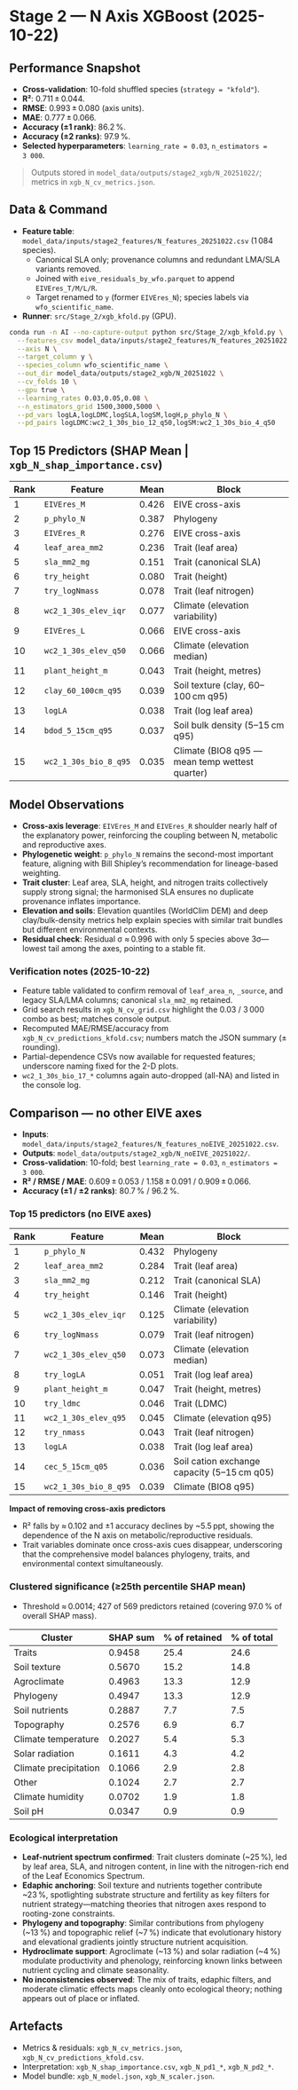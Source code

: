 # Stage 2 — N Axis XGBoost (2025-10-22)

## Performance Snapshot
- **Cross-validation**: 10-fold shuffled species (`strategy = "kfold"`).
- **R²**: 0.711 ± 0.044.
- **RMSE**: 0.993 ± 0.080 (axis units).
- **MAE**: 0.777 ± 0.066.
- **Accuracy (±1 rank)**: 86.2 %.
- **Accuracy (±2 ranks)**: 97.9 %.
- **Selected hyperparameters**: `learning_rate = 0.03`, `n_estimators = 3 000`.

> Outputs stored in `model_data/outputs/stage2_xgb/N_20251022/`; metrics in `xgb_N_cv_metrics.json`.

## Data & Command
- **Feature table**: `model_data/inputs/stage2_features/N_features_20251022.csv` (1 084 species).
  - Canonical SLA only; provenance columns and redundant LMA/SLA variants removed.
  - Joined with `eive_residuals_by_wfo.parquet` to append `EIVEres_T/M/L/R`.
  - Target renamed to `y` (former `EIVEres_N`); species labels via `wfo_scientific_name`.
- **Runner**: `src/Stage_2/xgb_kfold.py` (GPU).

```bash
conda run -n AI --no-capture-output python src/Stage_2/xgb_kfold.py \
  --features_csv model_data/inputs/stage2_features/N_features_20251022.csv \
  --axis N \
  --target_column y \
  --species_column wfo_scientific_name \
  --out_dir model_data/outputs/stage2_xgb/N_20251022 \
  --cv_folds 10 \
  --gpu true \
  --learning_rates 0.03,0.05,0.08 \
  --n_estimators_grid 1500,3000,5000 \
  --pd_vars logLA,logLDMC,logSLA,logSM,logH,p_phylo_N \
  --pd_pairs logLDMC:wc2_1_30s_bio_12_q50,logSM:wc2_1_30s_bio_4_q50
```

## Top 15 Predictors (SHAP Mean | `xgb_N_shap_importance.csv`)

| Rank | Feature | Mean | Block |
|------|---------|------|-------|
| 1 | `EIVEres_M` | 0.426 | EIVE cross-axis |
| 2 | `p_phylo_N` | 0.387 | Phylogeny |
| 3 | `EIVEres_R` | 0.276 | EIVE cross-axis |
| 4 | `leaf_area_mm2` | 0.236 | Trait (leaf area) |
| 5 | `sla_mm2_mg` | 0.151 | Trait (canonical SLA) |
| 6 | `try_height` | 0.080 | Trait (height) |
| 7 | `try_logNmass` | 0.078 | Trait (leaf nitrogen) |
| 8 | `wc2_1_30s_elev_iqr` | 0.077 | Climate (elevation variability) |
| 9 | `EIVEres_L` | 0.066 | EIVE cross-axis |
|10 | `wc2_1_30s_elev_q50` | 0.066 | Climate (elevation median) |
|11 | `plant_height_m` | 0.043 | Trait (height, metres) |
|12 | `clay_60_100cm_q95` | 0.039 | Soil texture (clay, 60–100 cm q95) |
|13 | `logLA` | 0.038 | Trait (log leaf area) |
|14 | `bdod_5_15cm_q95` | 0.037 | Soil bulk density (5–15 cm q95) |
|15 | `wc2_1_30s_bio_8_q95` | 0.035 | Climate (BIO8 q95 — mean temp wettest quarter) |

## Model Observations
- **Cross-axis leverage**: `EIVEres_M` and `EIVEres_R` shoulder nearly half of the explanatory power, reinforcing the coupling between N, metabolic and reproductive axes.
- **Phylogenetic weight**: `p_phylo_N` remains the second-most important feature, aligning with Bill Shipley’s recommendation for lineage-based weighting.
- **Trait cluster**: Leaf area, SLA, height, and nitrogen traits collectively supply strong signal; the harmonised SLA ensures no duplicate provenance inflates importance.
- **Elevation and soils**: Elevation quantiles (WorldClim DEM) and deep clay/bulk-density metrics help explain species with similar trait bundles but different environmental contexts.
- **Residual check**: Residual σ ≈ 0.996 with only 5 species above 3σ—lowest tail among the axes, pointing to a stable fit.

### Verification notes (2025-10-22)
- Feature table validated to confirm removal of `leaf_area_n`, `_source`, and legacy SLA/LMA columns; canonical `sla_mm2_mg` retained.
- Grid search results in `xgb_N_cv_grid.csv` highlight the 0.03 / 3 000 combo as best; matches console output.
- Recomputed MAE/RMSE/accuracy from `xgb_N_cv_predictions_kfold.csv`; numbers match the JSON summary (± rounding).
- Partial-dependence CSVs now available for requested features; underscore naming fixed for the 2-D plots.
- `wc2_1_30s_bio_17_*` columns again auto-dropped (all-NA) and listed in the console log.

## Comparison — no other EIVE axes
- **Inputs**: `model_data/inputs/stage2_features/N_features_noEIVE_20251022.csv`.
- **Outputs**: `model_data/outputs/stage2_xgb/N_noEIVE_20251022/`.
- **Cross-validation**: 10-fold; best `learning_rate = 0.03`, `n_estimators = 3 000`.
- **R² / RMSE / MAE**: 0.609 ± 0.053 / 1.158 ± 0.091 / 0.909 ± 0.066.
- **Accuracy (±1 / ±2 ranks)**: 80.7 % / 96.2 %.

### Top 15 predictors (no EIVE axes)

| Rank | Feature | Mean | Block |
|------|---------|------|-------|
| 1 | `p_phylo_N` | 0.432 | Phylogeny |
| 2 | `leaf_area_mm2` | 0.284 | Trait (leaf area) |
| 3 | `sla_mm2_mg` | 0.212 | Trait (canonical SLA) |
| 4 | `try_height` | 0.146 | Trait (height) |
| 5 | `wc2_1_30s_elev_iqr` | 0.125 | Climate (elevation variability) |
| 6 | `try_logNmass` | 0.079 | Trait (leaf nitrogen) |
| 7 | `wc2_1_30s_elev_q50` | 0.073 | Climate (elevation median) |
| 8 | `try_logLA` | 0.051 | Trait (log leaf area) |
| 9 | `plant_height_m` | 0.047 | Trait (height, metres) |
|10 | `try_ldmc` | 0.046 | Trait (LDMC) |
|11 | `wc2_1_30s_elev_q95` | 0.045 | Climate (elevation q95) |
|12 | `try_nmass` | 0.043 | Trait (leaf nitrogen) |
|13 | `logLA` | 0.038 | Trait (log leaf area) |
|14 | `cec_5_15cm_q05` | 0.036 | Soil cation exchange capacity (5–15 cm q05) |
|15 | `wc2_1_30s_bio_8_q95` | 0.039 | Climate (BIO8 q95) |

**Impact of removing cross-axis predictors**
- R² falls by ≈ 0.102 and ±1 accuracy declines by ~5.5 ppt, showing the dependence of the N axis on metabolic/reproductive residuals.
- Trait variables dominate once cross-axis cues disappear, underscoring that the comprehensive model balances phylogeny, traits, and environmental context simultaneously.

### Clustered significance (≥25th percentile SHAP mean)
- Threshold ≈ 0.0014; 427 of 569 predictors retained (covering 97.0 % of overall SHAP mass).

| Cluster | SHAP sum | % of retained | % of total |
|---------|----------|---------------|------------|
| Traits | 0.9458 | 25.4 | 24.6 |
| Soil texture | 0.5670 | 15.2 | 14.8 |
| Agroclimate | 0.4963 | 13.3 | 12.9 |
| Phylogeny | 0.4947 | 13.3 | 12.9 |
| Soil nutrients | 0.2887 | 7.7 | 7.5 |
| Topography | 0.2576 | 6.9 | 6.7 |
| Climate temperature | 0.2027 | 5.4 | 5.3 |
| Solar radiation | 0.1611 | 4.3 | 4.2 |
| Climate precipitation | 0.1066 | 2.9 | 2.8 |
| Other | 0.1024 | 2.7 | 2.7 |
| Climate humidity | 0.0702 | 1.9 | 1.8 |
| Soil pH | 0.0347 | 0.9 | 0.9 |

### Ecological interpretation
- **Leaf-nutrient spectrum confirmed**: Trait clusters dominate (~25 %), led by leaf area, SLA, and nitrogen content, in line with the nitrogen-rich end of the Leaf Economics Spectrum.
- **Edaphic anchoring**: Soil texture and nutrients together contribute ~23 %, spotlighting substrate structure and fertility as key filters for nutrient strategy—matching theories that nitrogen axes respond to rooting-zone constraints.
- **Phylogeny and topography**: Similar contributions from phylogeny (~13 %) and topographic relief (~7 %) indicate that evolutionary history and elevational gradients jointly structure nutrient acquisition.
- **Hydroclimate support**: Agroclimate (~13 %) and solar radiation (~4 %) modulate productivity and phenology, reinforcing known links between nutrient cycling and climate seasonality.
- **No inconsistencies observed**: The mix of traits, edaphic filters, and moderate climatic effects maps cleanly onto ecological theory; nothing appears out of place or inflated.

## Artefacts
- Metrics & residuals: `xgb_N_cv_metrics.json`, `xgb_N_cv_predictions_kfold.csv`.
- Interpretation: `xgb_N_shap_importance.csv`, `xgb_N_pd1_*`, `xgb_N_pd2_*`.
- Model bundle: `xgb_N_model.json`, `xgb_N_scaler.json`.
